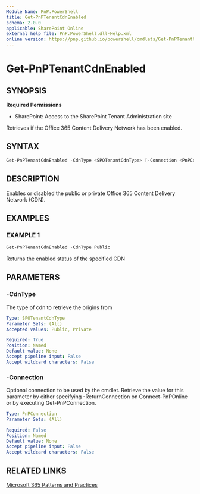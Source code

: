 ```yaml
---
Module Name: PnP.PowerShell
title: Get-PnPTenantCdnEnabled
schema: 2.0.0
applicable: SharePoint Online
external help file: PnP.PowerShell.dll-Help.xml
online version: https://pnp.github.io/powershell/cmdlets/Get-PnPTenantCdnEnabled.html
---
```

 
# Get-PnPTenantCdnEnabled

## SYNOPSIS

**Required Permissions**

* SharePoint: Access to the SharePoint Tenant Administration site

Retrieves if the Office 365 Content Delivery Network has been enabled.

## SYNTAX

```powershell
Get-PnPTenantCdnEnabled -CdnType <SPOTenantCdnType> [-Connection <PnPConnection>] [<CommonParameters>]
```

## DESCRIPTION
Enables or disabled the public or private Office 365 Content Delivery Network (CDN).

## EXAMPLES

### EXAMPLE 1
```powershell
Get-PnPTenantCdnEnabled -CdnType Public
```

Returns the enabled status of the specified CDN

## PARAMETERS

### -CdnType
The type of cdn to retrieve the origins from

```yaml
Type: SPOTenantCdnType
Parameter Sets: (All)
Accepted values: Public, Private

Required: True
Position: Named
Default value: None
Accept pipeline input: False
Accept wildcard characters: False
```

### -Connection
Optional connection to be used by the cmdlet. Retrieve the value for this parameter by either specifying -ReturnConnection on Connect-PnPOnline or by executing Get-PnPConnection.

```yaml
Type: PnPConnection
Parameter Sets: (All)

Required: False
Position: Named
Default value: None
Accept pipeline input: False
Accept wildcard characters: False
```

## RELATED LINKS

[Microsoft 365 Patterns and Practices](https://aka.ms/m365pnp)

